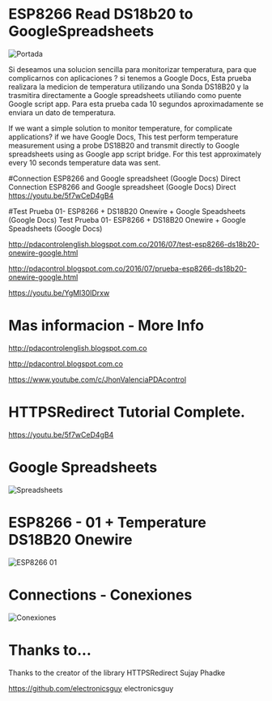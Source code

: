 
# ESP8266 Read DS18b20 to GoogleSpreadsheets
![Portada](https://github.com/JhonControl/ESP8266_DS18B20_GoogleSpreadsheet/blob/master/extras/Portada.jpg)

Si deseamos una solucion sencilla para monitorizar temperatura, para que complicarnos con aplicaciones ?
si tenemos a Google Docs, Esta prueba realizara la medicion de temperatura utilizando una Sonda DS18B20 y la trasmitira directamente a Google spreadsheets utiliando como puente Google script app.
Para esta prueba cada 10 segundos aproximadamente se enviara un dato de temperatura.

If we want a simple solution to monitor temperature, for complicate applications?
if we have Google Docs, This test perform temperature measurement using a probe DS18B20 and transmit directly to  Google spreadsheets using as Google app script bridge.
For this test approximately every 10 seconds temperature data was sent.

#Connection ESP8266 and Google spreadsheet (Google Docs) Direct 
Connection ESP8266 and Google spreadsheet (Google Docs) Direct 
https://youtu.be/5f7wCeD4gB4

#Test Prueba 01-  ESP8266 + DS18B20 Onewire + Google Speadsheets (Google Docs)
Test Prueba 01-  ESP8266 + DS18B20 Onewire + Google Speadsheets (Google Docs)

http://pdacontrolenglish.blogspot.com.co/2016/07/test-esp8266-ds18b20-onewire-google.html

http://pdacontrol.blogspot.com.co/2016/07/prueba-esp8266-ds18b20-onewire-google.html

https://youtu.be/YgMl30IDrxw

# Mas informacion -  More Info
http://pdacontrolenglish.blogspot.com.co

http://pdacontrol.blogspot.com.co

https://www.youtube.com/c/JhonValenciaPDAcontrol

# HTTPSRedirect  Tutorial Complete.
https://youtu.be/5f7wCeD4gB4

# Google Spreadsheets
![Spreadsheets](https://github.com/JhonControl/ESP8266_DS18B20_GoogleSpreadsheet/blob/master/extras/sheets.JPG)

# ESP8266 - 01  + Temperature DS18B20 Onewire

![ESP8266 01](https://github.com/JhonControl/ESP8266_DS18B20_GoogleSpreadsheet/blob/master/extras/Real.jpg)

# Connections - Conexiones
![Conexiones](https://github.com/JhonControl/ESP8266_DS18B20_GoogleSpreadsheet/blob/master/extras/Diagram.jpg)


# Thanks to...
Thanks to the creator of the library HTTPSRedirect
Sujay Phadke

https://github.com/electronicsguy
electronicsguy

